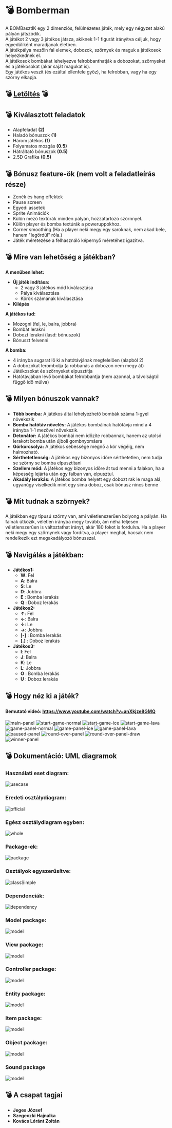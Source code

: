 # 💣 Bomberman
A BOMBasztIK egy 2 dimenziós, felülnézetes játék, mely egy négyzet alakú pályán játszódik.  
A játékot 2 vagy 3 játékos játsza, akiknek 1-1 figurát irányítva céljuk, hogy egyedüliként maradjanak életben.  
A játékpálya mezőin fal elemek, dobozok, szörnyek és maguk a játékosok helyezkednek el.  
A játékosok bombákat lehelyezve felrobbanthatják a dobozokat, szörnyeket és a játékosokat (akár saját magukat is).  
Egy játékos veszít (és ezáltal ellenfele győz), ha felrobban, vagy ha egy szörny elkapja.

## 💣 [Letöltés](https://mega.nz/file/CPAlVJ4B#hs3EvEHrcJOz83vqxGjYfosykAuVNEWK8ovC8Aivwc0) 💣

## 💣 Kiválasztott feladatok
* Alapfeladat **(2)**
* Haladó bónuszok **(1)**
* Három játékos **(1)**
*  Folyamatos mozgás **(0.5)**
* Hátráltató bónuszok **(0.5)**
* 2.5D Grafika **(0.5)**
## 💣 Bónusz feature-ök (nem volt a feladatleírás része)
* Zenék és hang effektek
* Pause screen
* Egyedi assetek
* Sprite Animációk
* Külön mező textúrák minden pályán, hozzátartozó szörnnyel.
* Külön player és bomba textúrák a poweruppokhoz.
* Corner smoothing (Ha a player neki megy egy saroknak, nem akad bele, hanem "legördül" róla.)
* Játék méretezése a felhasználó képernyő méretéhez igazítva.
## 💣 Mire van lehetőség a játékban?
**A menüben lehet:**
*  **Új játék indítása:**
	* 2 vagy 3 játékos mód kiválasztása
	*  Pálya kiválasztása
	* Körök számának kiválasztása
* **Kilépés**

**A játékos tud:**
* Mozogni (fel, le, balra, jobbra)
* Bombát lerakni
* Dobozt lerakni (lásd: bónuszok)
* Bónuszt felvenni

**A bomba:**
* 4 irányba sugarat lő ki a hatótávjának megfelelően (alapból 2)
* A dobozokat lerombolja (a robbanás a dobozon nem megy át)
* Játékosokat és szörnyeket elpusztítja 
* Hatótávjában lévő bombákat felrobbantja (nem azonnal, a távolságtól függő idő múlva)
## 💣 Milyen bónuszok vannak?
* **Több bomba:**
A játékos által lehelyezhető bombák száma 1-gyel növekszik
* **Bomba hatótáv növelés:**
 A játékos bombáinak hatótávja mind a 4 irányba 1-1 mezővel növekszik.
* **Detonátor:** 
A játékos bombái nem időzíte robbannak, hanem az utolsó lerakott bomba után újboli gombnyomásra
*  **Görkorcsolya:**
A játékos sebessége megnő a kör végéig, nem halmozható.
*  **Sérthetetlenség:**
A játékos egy bizonyos időre sérthetetlen, nem tudja se szörny se bomba elpusztítani
*  **Szellem mód:**
A játékos egy bizonyos időre át tud menni a falakon, ha a képesség lejárta után egy falban van, elpusztul.
*  **Akadály lerakás:**
A játékos bomba helyett egy dobozt rak le maga alá, ugyanúgy viselkedik mint egy sima doboz, csak bónusz nincs benne
## 💣 Mit tudnak a szörnyek?
A játékban egy típusú szörny van, ami véletlenszerűen bolyong a pályán.
Ha falnak ütközik, véletlen irányba megy tovább, ám néha teljesen véletlenszerűen is változtathat irányt,
akár 180 fokot is fordulva.
Ha a player neki megy egy szörnynek vagy fordítva, a player meghal, hacsak nem rendelkezik ezt megakadályozó bónusszal.

## 💣 Navigálás a játékban:
* **Játékos1:**
	* **W**: Fel
	* **A**:  Balra
	* **S**:  Le
	* **D**: Jobbra
	* **E** : Bomba lerakás
	* **Q** : Doboz lerakás
* **Játékos2:**
	* **↑**: Fel
	* **←**: Balra
	* **↓**: Le
	* **→**: Jobbra
	* **[-]** : Bomba lerakás
	* **[.]** : Doboz lerakás
* **Játékos3:**
	* **I**: Fel
	* **J**: Balra
	* **K**: Le
	* **L**: Jobbra
	* **O** : Bomba lerakás
	* **U** : Doboz lerakás

## 💣 Hogy néz ki a játék?

####  Bemutató videó: https://www.youtube.com/watch?v=anXkjze8GMQ
![main-panel](src/main/resources/screenshots/main-panel.png)
![start-game-normal](src/main/resources/screenshots/start-game-normal.png)
![start-game-ice](src/main/resources/screenshots/start-game-ice.png)
![start-game-lava](src/main/resources/screenshots/start-game-lava.png)
![game-panel-normal](src/main/resources/screenshots/game-panel-normal.png)
![game-panel-ice](src/main/resources/screenshots/game-panel-ice.png)
![game-panel-lava](src/main/resources/screenshots/game-panel-lava.png)
![paused-panel](src/main/resources/screenshots/paused-panel.png)
![round-over-panel](src/main/resources/screenshots/round-over-panel.png)
![round-over-panel-draw](src/main/resources/screenshots/round-over-panel-draw.png)
![winner-panel](src/main/resources/screenshots/winner-panel.png)

## 💣 Dokumentáció: UML diagramok

### Használati eset diagram:
![usecase](uml/bombasztik-usecase.png)

### Eredeti osztálydiagram:
![official](uml/official_classdiagram.png)

### Egész osztálydiagram egyben:
![whole](uml/classdiagram.png)

### Package-ek:
![package](uml/package.png)

### Osztályok egyszerűsítve:
![classSimple](uml/java.png)

### Dependenciák:
![dependency](uml/dependencies.png)

### Model package:
![model](uml/model.png)

### View package:
![model](uml/view.png)

### Controller package:
![model](uml/controller.png)

### Entity package:
![model](uml/entity.png)

### Item package:
![model](uml/item.png)

### Object package:
![model](uml/object.png)

### Sound package
![model](uml/sound.png)

## 💣 A csapat tagjai
* **Jeges József**
* **Szegeczki Hajnalka**
* **Kovács Lóránt Zoltán**
